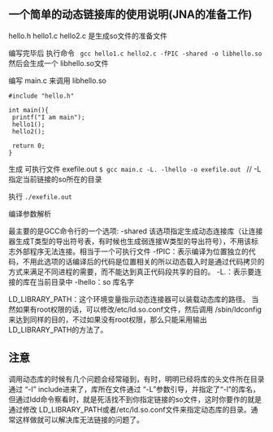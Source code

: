## 一个简单的动态链接库的使用说明(JNA的准备工作)
hello.h hello1.c hello2.c 是生成so文件的准备文件 

编写完毕后 
执行命令 
` gcc hello1.c hello2.c -fPIC -shared -o libhello.so`
然后会生成一个 libhello.so文件 

编写 main.c 来调用 libhello.so 

```
#include "hello.h"

int main(){
 printf("I am main");
 hello1();
 hello2();

 return 0;
}

```

生成 可执行文件 exefile.out 
`$ gcc main.c -L. -lhello -o exefile.out `  // -L  指定当前链接的so所在的目录  

执行
`./exefile.out`


编译参数解析

最主要的是GCC命令行的一个选项:
-shared 该选项指定生成动态连接库（让连接器生成T类型的导出符号表，有时候也生成弱连接W类型的导出符号），不用该标志外部程序无法连接。相当于一个可执行文件
-fPIC：表示编译为位置独立的代码，不用此选项的话编译后的代码是位置相关的所以动态载入时是通过代码拷贝的方式来满足不同进程的需要，而不能达到真正代码段共享的目的。
-L.：表示要连接的库在当前目录中
-lhello：so 库名字



LD_LIBRARY_PATH：这个环境变量指示动态连接器可以装载动态库的路径。
当然如果有root权限的话，可以修改/etc/ld.so.conf文件，然后调用 /sbin/ldconfig来达到同样的目的，不过如果没有root权限，那么只能采用输出LD_LIBRARY_PATH的方法了。


## 注意
调用动态库的时候有几个问题会经常碰到，有时，明明已经将库的头文件所在目录 通过 “-I” include进来了，库所在文件通过 “-L”参数引导，并指定了“-l”的库名，但通过ldd命令察看时，就是死活找不到你指定链接的so文件，这时你要作的就是通过修改 
LD_LIBRARY_PATH或者/etc/ld.so.conf文件来指定动态库的目录。通常这样做就可以解决库无法链接的问题了。
















